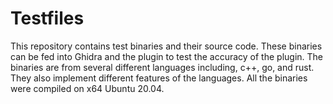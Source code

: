 # Testfiles
This repository contains test binaries and their source code. These binaries can be fed into Ghidra and the plugin to test the accuracy of the plugin. The binaries are from several different languages including, c++, go, and rust. They also implement different features of the languages. All the binaries were compiled on x64 Ubuntu 20.04. 
